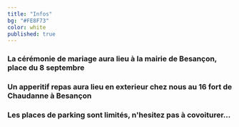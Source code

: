 ```yaml
---
title: "Infos"
bg: "#FE8F73"
color: white
published: true
---
```


### La cérémonie de mariage aura lieu à la mairie de Besançon, place du 8 septembre

### Un apperitif repas aura lieu en exterieur chez nous au __16 fort de Chaudanne à Besançon__

### Les places de parking sont limités, n'hesitez pas à __covoiturer__...
